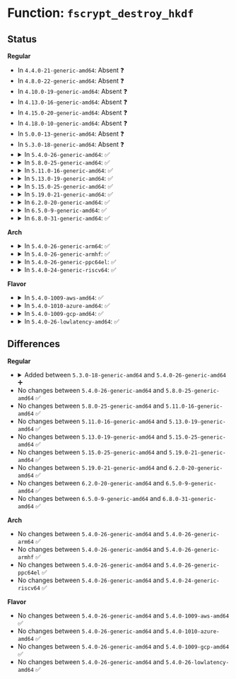 # Function: <code>fscrypt_destroy_hkdf</code>

## Status
<b>Regular</b>
<ul>
<li>
In <code>4.4.0-21-generic-amd64</code>: Absent ❓
</li>
<li>
In <code>4.8.0-22-generic-amd64</code>: Absent ❓
</li>
<li>
In <code>4.10.0-19-generic-amd64</code>: Absent ❓
</li>
<li>
In <code>4.13.0-16-generic-amd64</code>: Absent ❓
</li>
<li>
In <code>4.15.0-20-generic-amd64</code>: Absent ❓
</li>
<li>
In <code>4.18.0-10-generic-amd64</code>: Absent ❓
</li>
<li>
In <code>5.0.0-13-generic-amd64</code>: Absent ❓
</li>
<li>
In <code>5.3.0-18-generic-amd64</code>: Absent ❓
</li>
<li>
<details>
<summary>In <code>5.4.0-26-generic-amd64</code>: ✅</summary>

```c
void fscrypt_destroy_hkdf(struct fscrypt_hkdf * hkdf)
```

```json
{
  "name": "fscrypt_destroy_hkdf",
  "collision_type": "Unique Global",
  "inline_type": "No",
  "funcs": [
    {
      "addr": 18446744071582300976,
      "name": "fscrypt_destroy_hkdf",
      "external": true,
      "loc": "fs/crypto/hkdf.c:178",
      "file": "fs/crypto/hkdf.c",
      "inline": "seen, unknown",
      "caller_inline": [],
      "caller_func": [
        "fs/crypto/keyring.c:do_remove_key",
        "fs/crypto/keyring.c:fscrypt_ioctl_add_key",
        "fs/crypto/keyring.c:free_master_key"
      ]
    }
  ],
  "symbols": [
    {
      "addr": 18446744071582300976,
      "name": "fscrypt_destroy_hkdf",
      "section": ".text",
      "bind": "STB_GLOBAL",
      "size": 23
    }
  ]
}
```
</details>
</li>
<li>
<details>
<summary>In <code>5.8.0-25-generic-amd64</code>: ✅</summary>

```c
void fscrypt_destroy_hkdf(struct fscrypt_hkdf * hkdf)
```

```json
{
  "name": "fscrypt_destroy_hkdf",
  "collision_type": "Unique Global",
  "inline_type": "No",
  "funcs": [
    {
      "addr": 18446744071582585984,
      "name": "fscrypt_destroy_hkdf",
      "external": true,
      "loc": "fs/crypto/hkdf.c:174",
      "file": "fs/crypto/hkdf.c",
      "inline": "seen, unknown",
      "caller_inline": [],
      "caller_func": [
        "fs/crypto/keyring.c:fscrypt_add_test_dummy_key",
        "fs/crypto/keyring.c:fscrypt_ioctl_add_key",
        "fs/crypto/keyring.c:free_master_key"
      ]
    }
  ],
  "symbols": [
    {
      "addr": 18446744071582585984,
      "name": "fscrypt_destroy_hkdf",
      "section": ".text",
      "bind": "STB_GLOBAL",
      "size": 23
    }
  ]
}
```
</details>
</li>
<li>
<details>
<summary>In <code>5.11.0-16-generic-amd64</code>: ✅</summary>

```c
void fscrypt_destroy_hkdf(struct fscrypt_hkdf * hkdf)
```

```json
{
  "name": "fscrypt_destroy_hkdf",
  "collision_type": "Unique Global",
  "inline_type": "No",
  "funcs": [
    {
      "addr": 18446744071582656736,
      "name": "fscrypt_destroy_hkdf",
      "external": true,
      "loc": "fs/crypto/hkdf.c:174",
      "file": "fs/crypto/hkdf.c",
      "inline": "seen, unknown",
      "caller_inline": [],
      "caller_func": [
        "fs/crypto/keyring.c:fscrypt_add_test_dummy_key",
        "fs/crypto/keyring.c:fscrypt_ioctl_add_key",
        "fs/crypto/keyring.c:free_master_key"
      ]
    }
  ],
  "symbols": [
    {
      "addr": 18446744071582656736,
      "name": "fscrypt_destroy_hkdf",
      "section": ".text",
      "bind": "STB_GLOBAL",
      "size": 23
    }
  ]
}
```
</details>
</li>
<li>
<details>
<summary>In <code>5.13.0-19-generic-amd64</code>: ✅</summary>

```c
void fscrypt_destroy_hkdf(struct fscrypt_hkdf * hkdf)
```

```json
{
  "name": "fscrypt_destroy_hkdf",
  "collision_type": "Unique Global",
  "inline_type": "No",
  "funcs": [
    {
      "addr": 18446744071582685808,
      "name": "fscrypt_destroy_hkdf",
      "external": true,
      "loc": "fs/crypto/hkdf.c:174",
      "file": "fs/crypto/hkdf.c",
      "inline": "seen, unknown",
      "caller_inline": [],
      "caller_func": [
        "fs/crypto/keyring.c:fscrypt_add_test_dummy_key",
        "fs/crypto/keyring.c:fscrypt_ioctl_add_key",
        "fs/crypto/keyring.c:free_master_key"
      ]
    }
  ],
  "symbols": [
    {
      "addr": 18446744071582685808,
      "name": "fscrypt_destroy_hkdf",
      "section": ".text",
      "bind": "STB_GLOBAL",
      "size": 23
    }
  ]
}
```
</details>
</li>
<li>
<details>
<summary>In <code>5.15.0-25-generic-amd64</code>: ✅</summary>

```c
void fscrypt_destroy_hkdf(struct fscrypt_hkdf * hkdf)
```

```json
{
  "name": "fscrypt_destroy_hkdf",
  "collision_type": "Unique Global",
  "inline_type": "No",
  "funcs": [
    {
      "addr": 18446744071583011504,
      "name": "fscrypt_destroy_hkdf",
      "external": true,
      "loc": "fs/crypto/hkdf.c:179",
      "file": "fs/crypto/hkdf.c",
      "inline": "seen, unknown",
      "caller_inline": [],
      "caller_func": [
        "fs/crypto/keyring.c:fscrypt_add_test_dummy_key",
        "fs/crypto/keyring.c:fscrypt_ioctl_add_key",
        "fs/crypto/keyring.c:free_master_key"
      ]
    }
  ],
  "symbols": [
    {
      "addr": 18446744071583011504,
      "name": "fscrypt_destroy_hkdf",
      "section": ".text",
      "bind": "STB_GLOBAL",
      "size": 23
    }
  ]
}
```
</details>
</li>
<li>
<details>
<summary>In <code>5.19.0-21-generic-amd64</code>: ✅</summary>

```c
void fscrypt_destroy_hkdf(struct fscrypt_hkdf * hkdf)
```

```json
{
  "name": "fscrypt_destroy_hkdf",
  "collision_type": "Unique Global",
  "inline_type": "No",
  "funcs": [
    {
      "addr": 18446744071583482064,
      "name": "fscrypt_destroy_hkdf",
      "external": true,
      "loc": "fs/crypto/hkdf.c:179",
      "file": "fs/crypto/hkdf.c",
      "inline": "seen, unknown",
      "caller_inline": [],
      "caller_func": [
        "fs/crypto/keyring.c:fscrypt_add_test_dummy_key",
        "fs/crypto/keyring.c:fscrypt_get_test_dummy_key_identifier",
        "fs/crypto/keyring.c:fscrypt_ioctl_add_key",
        "fs/crypto/keyring.c:add_new_master_key",
        "fs/crypto/keyring.c:fscrypt_key_destroy"
      ]
    }
  ],
  "symbols": [
    {
      "addr": 18446744071583482064,
      "name": "fscrypt_destroy_hkdf",
      "section": ".text",
      "bind": "STB_GLOBAL",
      "size": 31
    }
  ]
}
```
</details>
</li>
<li>
<details>
<summary>In <code>6.2.0-20-generic-amd64</code>: ✅</summary>

```c
void fscrypt_destroy_hkdf(struct fscrypt_hkdf * hkdf)
```

```json
{
  "name": "fscrypt_destroy_hkdf",
  "collision_type": "Unique Global",
  "inline_type": "No",
  "funcs": [
    {
      "addr": 18446744071584076816,
      "name": "fscrypt_destroy_hkdf",
      "external": true,
      "loc": "fs/crypto/hkdf.c:179",
      "file": "fs/crypto/hkdf.c",
      "inline": "seen, unknown",
      "caller_inline": [],
      "caller_func": [
        "fs/crypto/keyring.c:fscrypt_add_test_dummy_key",
        "fs/crypto/keyring.c:fscrypt_get_test_dummy_key_identifier",
        "fs/crypto/keyring.c:fscrypt_ioctl_add_key",
        "fs/crypto/keyring.c:fscrypt_destroy_keyring"
      ]
    }
  ],
  "symbols": [
    {
      "addr": 18446744071584076816,
      "name": "fscrypt_destroy_hkdf",
      "section": ".text",
      "bind": "STB_GLOBAL",
      "size": 31
    }
  ]
}
```
</details>
</li>
<li>
<details>
<summary>In <code>6.5.0-9-generic-amd64</code>: ✅</summary>

```c
void fscrypt_destroy_hkdf(struct fscrypt_hkdf * hkdf)
```

```json
{
  "name": "fscrypt_destroy_hkdf",
  "collision_type": "Unique Global",
  "inline_type": "No",
  "funcs": [
    {
      "addr": 18446744071584303472,
      "name": "fscrypt_destroy_hkdf",
      "external": true,
      "loc": "fs/crypto/hkdf.c:179",
      "file": "fs/crypto/hkdf.c",
      "inline": "seen, unknown",
      "caller_inline": [],
      "caller_func": [
        "fs/crypto/keyring.c:fscrypt_add_test_dummy_key",
        "fs/crypto/keyring.c:fscrypt_get_test_dummy_key_identifier",
        "fs/crypto/keyring.c:fscrypt_ioctl_add_key",
        "fs/crypto/keyring.c:fscrypt_destroy_keyring"
      ]
    }
  ],
  "symbols": [
    {
      "addr": 18446744071584303472,
      "name": "fscrypt_destroy_hkdf",
      "section": ".text",
      "bind": "STB_GLOBAL",
      "size": 31
    }
  ]
}
```
</details>
</li>
<li>
<details>
<summary>In <code>6.8.0-31-generic-amd64</code>: ✅</summary>

```c
void fscrypt_destroy_hkdf(struct fscrypt_hkdf * hkdf)
```

```json
{
  "name": "fscrypt_destroy_hkdf",
  "collision_type": "Unique Global",
  "inline_type": "No",
  "funcs": [
    {
      "addr": 18446744071584520496,
      "name": "fscrypt_destroy_hkdf",
      "external": true,
      "loc": "fs/crypto/hkdf.c:179",
      "file": "fs/crypto/hkdf.c",
      "inline": "seen, unknown",
      "caller_inline": [],
      "caller_func": [
        "fs/crypto/keyring.c:fscrypt_add_test_dummy_key",
        "fs/crypto/keyring.c:fscrypt_get_test_dummy_key_identifier",
        "fs/crypto/keyring.c:fscrypt_ioctl_add_key",
        "fs/crypto/keyring.c:fscrypt_destroy_keyring"
      ]
    }
  ],
  "symbols": [
    {
      "addr": 18446744071584520496,
      "name": "fscrypt_destroy_hkdf",
      "section": ".text",
      "bind": "STB_GLOBAL",
      "size": 31
    }
  ]
}
```
</details>
</li>
</ul>
<b>Arch</b>
<ul>
<li>
<details>
<summary>In <code>5.4.0-26-generic-arm64</code>: ✅</summary>

```c
void fscrypt_destroy_hkdf(struct fscrypt_hkdf * hkdf)
```

```json
{
  "name": "fscrypt_destroy_hkdf",
  "collision_type": "Unique Global",
  "inline_type": "No",
  "funcs": [
    {
      "addr": 18446603336493876496,
      "name": "fscrypt_destroy_hkdf",
      "external": true,
      "loc": "fs/crypto/hkdf.c:178",
      "file": "fs/crypto/hkdf.c",
      "inline": "seen, unknown",
      "caller_inline": [],
      "caller_func": [
        "fs/crypto/keyring.c:do_remove_key",
        "fs/crypto/keyring.c:fscrypt_ioctl_add_key",
        "fs/crypto/keyring.c:free_master_key"
      ]
    }
  ],
  "symbols": [
    {
      "addr": 18446603336493876496,
      "name": "fscrypt_destroy_hkdf",
      "section": ".text",
      "bind": "STB_GLOBAL",
      "size": 48
    }
  ]
}
```
</details>
</li>
<li>
<details>
<summary>In <code>5.4.0-26-generic-armhf</code>: ✅</summary>

```c
void fscrypt_destroy_hkdf(struct fscrypt_hkdf * hkdf)
```

```json
{
  "name": "fscrypt_destroy_hkdf",
  "collision_type": "Unique Global",
  "inline_type": "No",
  "funcs": [
    {
      "addr": 3227358776,
      "name": "fscrypt_destroy_hkdf",
      "external": true,
      "loc": "fs/crypto/hkdf.c:178",
      "file": "fs/crypto/hkdf.c",
      "inline": "seen, unknown",
      "caller_inline": [],
      "caller_func": [
        "fs/crypto/keyring.c:do_remove_key",
        "fs/crypto/keyring.c:fscrypt_ioctl_add_key",
        "fs/crypto/keyring.c:free_master_key"
      ]
    }
  ],
  "symbols": [
    {
      "addr": 3227358776,
      "name": "fscrypt_destroy_hkdf",
      "section": ".text",
      "bind": "STB_GLOBAL",
      "size": 36
    }
  ]
}
```
</details>
</li>
<li>
<details>
<summary>In <code>5.4.0-26-generic-ppc64el</code>: ✅</summary>

```c
void fscrypt_destroy_hkdf(struct fscrypt_hkdf * hkdf)
```

```json
{
  "name": "fscrypt_destroy_hkdf",
  "collision_type": "Unique Global",
  "inline_type": "No",
  "funcs": [
    {
      "addr": 13835058055287510384,
      "name": "fscrypt_destroy_hkdf",
      "external": true,
      "loc": "fs/crypto/hkdf.c:178",
      "file": "fs/crypto/hkdf.c",
      "inline": "seen, unknown",
      "caller_inline": [],
      "caller_func": [
        "fs/crypto/keyring.c:do_remove_key",
        "fs/crypto/keyring.c:fscrypt_ioctl_add_key",
        "fs/crypto/keyring.c:free_master_key"
      ]
    }
  ],
  "symbols": [
    {
      "addr": 13835058055287510384,
      "name": "fscrypt_destroy_hkdf",
      "section": ".text",
      "bind": "STB_GLOBAL",
      "size": 60
    }
  ]
}
```
</details>
</li>
<li>
<details>
<summary>In <code>5.4.0-24-generic-riscv64</code>: ✅</summary>

```c
void fscrypt_destroy_hkdf(struct fscrypt_hkdf * hkdf)
```

```json
{
  "name": "fscrypt_destroy_hkdf",
  "collision_type": "Unique Global",
  "inline_type": "No",
  "funcs": [
    {
      "addr": 18446743936273440208,
      "name": "fscrypt_destroy_hkdf",
      "external": true,
      "loc": "fs/crypto/hkdf.c:178",
      "file": "fs/crypto/hkdf.c",
      "inline": "seen, unknown",
      "caller_inline": [],
      "caller_func": [
        "fs/crypto/keyring.c:wipe_master_key_secret"
      ]
    }
  ],
  "symbols": [
    {
      "addr": 18446743936273440208,
      "name": "fscrypt_destroy_hkdf",
      "section": ".text",
      "bind": "STB_GLOBAL",
      "size": 46
    }
  ]
}
```
</details>
</li>
</ul>
<b>Flavor</b>
<ul>
<li>
<details>
<summary>In <code>5.4.0-1009-aws-amd64</code>: ✅</summary>

```c
void fscrypt_destroy_hkdf(struct fscrypt_hkdf * hkdf)
```

```json
{
  "name": "fscrypt_destroy_hkdf",
  "collision_type": "Unique Global",
  "inline_type": "No",
  "funcs": [
    {
      "addr": 18446744071582269712,
      "name": "fscrypt_destroy_hkdf",
      "external": true,
      "loc": "fs/crypto/hkdf.c:178",
      "file": "fs/crypto/hkdf.c",
      "inline": "seen, unknown",
      "caller_inline": [],
      "caller_func": [
        "fs/crypto/keyring.c:do_remove_key",
        "fs/crypto/keyring.c:fscrypt_ioctl_add_key",
        "fs/crypto/keyring.c:free_master_key"
      ]
    }
  ],
  "symbols": [
    {
      "addr": 18446744071582269712,
      "name": "fscrypt_destroy_hkdf",
      "section": ".text",
      "bind": "STB_GLOBAL",
      "size": 23
    }
  ]
}
```
</details>
</li>
<li>
<details>
<summary>In <code>5.4.0-1010-azure-amd64</code>: ✅</summary>

```c
void fscrypt_destroy_hkdf(struct fscrypt_hkdf * hkdf)
```

```json
{
  "name": "fscrypt_destroy_hkdf",
  "collision_type": "Unique Global",
  "inline_type": "No",
  "funcs": [
    {
      "addr": 18446744071582207472,
      "name": "fscrypt_destroy_hkdf",
      "external": true,
      "loc": "fs/crypto/hkdf.c:178",
      "file": "fs/crypto/hkdf.c",
      "inline": "seen, unknown",
      "caller_inline": [],
      "caller_func": [
        "fs/crypto/keyring.c:do_remove_key",
        "fs/crypto/keyring.c:fscrypt_ioctl_add_key",
        "fs/crypto/keyring.c:free_master_key"
      ]
    }
  ],
  "symbols": [
    {
      "addr": 18446744071582207472,
      "name": "fscrypt_destroy_hkdf",
      "section": ".text",
      "bind": "STB_GLOBAL",
      "size": 23
    }
  ]
}
```
</details>
</li>
<li>
<details>
<summary>In <code>5.4.0-1009-gcp-amd64</code>: ✅</summary>

```c
void fscrypt_destroy_hkdf(struct fscrypt_hkdf * hkdf)
```

```json
{
  "name": "fscrypt_destroy_hkdf",
  "collision_type": "Unique Global",
  "inline_type": "No",
  "funcs": [
    {
      "addr": 18446744071582260192,
      "name": "fscrypt_destroy_hkdf",
      "external": true,
      "loc": "fs/crypto/hkdf.c:178",
      "file": "fs/crypto/hkdf.c",
      "inline": "seen, unknown",
      "caller_inline": [],
      "caller_func": [
        "fs/crypto/keyring.c:do_remove_key",
        "fs/crypto/keyring.c:fscrypt_ioctl_add_key",
        "fs/crypto/keyring.c:free_master_key"
      ]
    }
  ],
  "symbols": [
    {
      "addr": 18446744071582260192,
      "name": "fscrypt_destroy_hkdf",
      "section": ".text",
      "bind": "STB_GLOBAL",
      "size": 23
    }
  ]
}
```
</details>
</li>
<li>
<details>
<summary>In <code>5.4.0-26-lowlatency-amd64</code>: ✅</summary>

```c
void fscrypt_destroy_hkdf(struct fscrypt_hkdf * hkdf)
```

```json
{
  "name": "fscrypt_destroy_hkdf",
  "collision_type": "Unique Global",
  "inline_type": "No",
  "funcs": [
    {
      "addr": 18446744071582338784,
      "name": "fscrypt_destroy_hkdf",
      "external": true,
      "loc": "fs/crypto/hkdf.c:178",
      "file": "fs/crypto/hkdf.c",
      "inline": "seen, unknown",
      "caller_inline": [],
      "caller_func": [
        "fs/crypto/keyring.c:do_remove_key",
        "fs/crypto/keyring.c:fscrypt_ioctl_add_key",
        "fs/crypto/keyring.c:free_master_key"
      ]
    }
  ],
  "symbols": [
    {
      "addr": 18446744071582338784,
      "name": "fscrypt_destroy_hkdf",
      "section": ".text",
      "bind": "STB_GLOBAL",
      "size": 23
    }
  ]
}
```
</details>
</li>
</ul>

## Differences
<b>Regular</b>
<ul>
<li>
<details>
<summary>Added between <code>5.3.0-18-generic-amd64</code> and <code>5.4.0-26-generic-amd64</code> ➕</summary>

```c
void fscrypt_destroy_hkdf(struct fscrypt_hkdf * hkdf)
```
</details>
</li>
<li>
No changes between <code>5.4.0-26-generic-amd64</code> and <code>5.8.0-25-generic-amd64</code> ✅
</li>
<li>
No changes between <code>5.8.0-25-generic-amd64</code> and <code>5.11.0-16-generic-amd64</code> ✅
</li>
<li>
No changes between <code>5.11.0-16-generic-amd64</code> and <code>5.13.0-19-generic-amd64</code> ✅
</li>
<li>
No changes between <code>5.13.0-19-generic-amd64</code> and <code>5.15.0-25-generic-amd64</code> ✅
</li>
<li>
No changes between <code>5.15.0-25-generic-amd64</code> and <code>5.19.0-21-generic-amd64</code> ✅
</li>
<li>
No changes between <code>5.19.0-21-generic-amd64</code> and <code>6.2.0-20-generic-amd64</code> ✅
</li>
<li>
No changes between <code>6.2.0-20-generic-amd64</code> and <code>6.5.0-9-generic-amd64</code> ✅
</li>
<li>
No changes between <code>6.5.0-9-generic-amd64</code> and <code>6.8.0-31-generic-amd64</code> ✅
</li>
</ul>
<b>Arch</b>
<ul>
<li>
No changes between <code>5.4.0-26-generic-amd64</code> and <code>5.4.0-26-generic-arm64</code> ✅
</li>
<li>
No changes between <code>5.4.0-26-generic-amd64</code> and <code>5.4.0-26-generic-armhf</code> ✅
</li>
<li>
No changes between <code>5.4.0-26-generic-amd64</code> and <code>5.4.0-26-generic-ppc64el</code> ✅
</li>
<li>
No changes between <code>5.4.0-26-generic-amd64</code> and <code>5.4.0-24-generic-riscv64</code> ✅
</li>
</ul>
<b>Flavor</b>
<ul>
<li>
No changes between <code>5.4.0-26-generic-amd64</code> and <code>5.4.0-1009-aws-amd64</code> ✅
</li>
<li>
No changes between <code>5.4.0-26-generic-amd64</code> and <code>5.4.0-1010-azure-amd64</code> ✅
</li>
<li>
No changes between <code>5.4.0-26-generic-amd64</code> and <code>5.4.0-1009-gcp-amd64</code> ✅
</li>
<li>
No changes between <code>5.4.0-26-generic-amd64</code> and <code>5.4.0-26-lowlatency-amd64</code> ✅
</li>
</ul>

